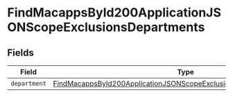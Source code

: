 # FindMacappsById200ApplicationJSONScopeExclusionsDepartments


## Fields

| Field                                                                                                                                                                     | Type                                                                                                                                                                      | Required                                                                                                                                                                  | Description                                                                                                                                                               |
| ------------------------------------------------------------------------------------------------------------------------------------------------------------------------- | ------------------------------------------------------------------------------------------------------------------------------------------------------------------------- | ------------------------------------------------------------------------------------------------------------------------------------------------------------------------- | ------------------------------------------------------------------------------------------------------------------------------------------------------------------------- |
| `department`                                                                                                                                                              | [FindMacappsById200ApplicationJSONScopeExclusionsDepartmentsDepartment](../../models/operations/findmacappsbyid200applicationjsonscopeexclusionsdepartmentsdepartment.md) | :heavy_minus_sign:                                                                                                                                                        | N/A                                                                                                                                                                       |